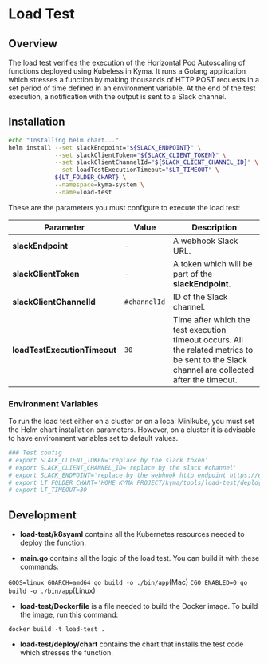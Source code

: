 # Load Test


## Overview

The load test verifies the execution of the Horizontal Pod Autoscaling of functions deployed using Kubeless in Kyma. It runs a Golang application which stresses a function by making thousands of HTTP POST requests in a set period of time defined in an environment variable. At the end of the test execution, a notification with the output is sent to a Slack channel.

## Installation

```bash
echo "Installing helm chart..."
helm install --set slackEndpoint="${SLACK_ENDPOINT}" \
             --set slackClientToken="${SLACK_CLIENT_TOKEN}" \
             --set slackClientChannelId="${SLACK_CLIENT_CHANNEL_ID}" \
             --set loadTestExecutionTimeout="$LT_TIMEOUT" \
             ${LT_FOLDER_CHART} \
             --namespace=kyma-system \
             --name=load-test
```

These are the parameters you must configure to execute the load test:

 | Parameter | Value | Description |
 |------|---------------|-------------|
**slackEndpoint** |`-`| A webhook Slack URL.
**slackClientToken** |`-`|  A token which will be part of the **slackEndpoint**.
**slackClientChannelId** |`#channelId`| ID of the Slack channel.
**loadTestExecutionTimeout** |`30`| Time after which the test execution timeout occurs. All the related metrics to be sent to the Slack channel are collected after the timeout.

### Environment Variables

To run the load test either on a cluster or on a local Minikube, you must set the Helm chart installation parameters. However, on a cluster it is advisable to have environment variables set to default values.

```bash
### Test config
# export SLACK_CLIENT_TOKEN='replace by the slack token'
# export SLACK_CLIENT_CHANNEL_ID='replace by the slack #channel'
# export SLACK_ENDPOINT='replace by the webhook http endpoint https://endpoint_here'
# export LT_FOLDER_CHART='HOME_KYMA_PROJECT/kyma/tools/load-test/deploy/chart/load-test'
# export LT_TIMEOUT=30
```

## Development

- **load-test/k8syaml**  contains all the Kubernetes resources needed to deploy the function.

- **main.go** contains all the logic of the load test. You can build it with these commands:
 
 `GOOS=linux GOARCH=amd64 go build -o ./bin/app`(Mac)
 `CGO_ENABLED=0 go build -o ./bin/app`(Linux)
 
- **load-test/Dockerfile** is a file needed to build the Docker image. To build the image, run this command:

`docker build -t load-test .`

- **load-test/deploy/chart** contains the chart that installs the test code which stresses the function.
